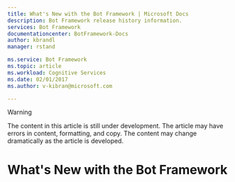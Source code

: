 ```yaml
---
title: What's New with the Bot Framework | Microsoft Docs
description: Bot Framework release history information.
services: Bot Framework
documentationcenter: BotFramework-Docs
author: kbrandl
manager: rstand

ms.service: Bot Framework
ms.topic: article
ms.workload: Cognitive Services
ms.date: 02/01/2017
ms.author: v-kibran@microsoft.com

---
```

> [!WARNING]
> The content in this article is still under development. The article may have errors in content, formatting,
> and copy. The content may change dramatically as the article is developed.
# What's New with the Bot Framework
